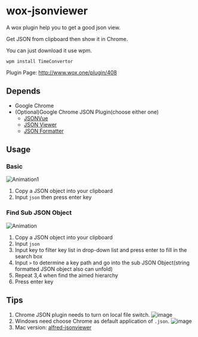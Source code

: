 # wox-jsonviewer

A wox plugin help you to get a good json view.

Get JSON from clipboard then show it in Chrome.

You can just download it use wpm.

```
wpm install TimeConvertor
```

Plugin Page: http://www.wox.one/plugin/408

## Depends
* Google Chrome
* (Optional)Google Chrome JSON Plugin(choose either one)
  * [JSONVue](https://chrome.google.com/webstore/detail/jsonvue/chklaanhfefbnpoihckbnefhakgolnmc)
  * [JSON Viewer](https://chrome.google.com/webstore/detail/json-viewer/gbmdgpbipfallnflgajpaliibnhdgobh)
  * [JSON Formatter](https://chrome.google.com/webstore/detail/json-formatter/bcjindcccaagfpapjjmafapmmgkkhgoa)

## Usage

### Basic

![Animation1](https://user-images.githubusercontent.com/15275771/209464780-0181a043-c6e0-4b5a-8479-98f4756c656c.gif)

1. Copy a JSON object into your clipboard
2. Input `json` then press enter key

### Find Sub JSON Object

![Animation](https://user-images.githubusercontent.com/15275771/209464788-5a5a3d63-e49e-46f2-a966-9baeb06aa38f.gif)

1. Copy a JSON object into your clipboard
2. Input `json`
3. Input key to filter key list in drop-down list and press enter to fill in the search box
4. Input `>` to determine a key path and go into the sub JSON Object(string formatted JSON object also can unfold)
5. Repeat 3,4 when find the aimed hierarchy
6. Press enter key

## Tips
1. Chrome JSON plugin needs to turn on local file switch.
 ![image](https://user-images.githubusercontent.com/15275771/209463344-d4810765-429f-4e0d-b00c-025150869ea3.png)
2. Windows need choose Chrome as default application of `.json`.
 ![image](https://user-images.githubusercontent.com/15275771/209464847-5b64abcb-0303-4a5b-b3f4-0688cc850423.png)
4. Mac version: [alfred-jsonviewer](https://github.com/kongtianyi/alfred-jsonviewer/blob/main/README.md)
